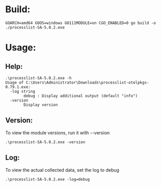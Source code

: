 # Build:
```
GOARCH=amd64 GOOS=windows GO111MODULE=on CGO_ENABLED=0 go build -o ./processlist-SA-5.0.2.exe
```

# Usage:
## Help:
```
.\processlist-SA-5.0.2.exe -h
Usage of C:\Users\Administrator\Downloads\processlist-otelpkgs-0.79.1.exe:
  -log string
        debug : Display additional output (default "info")
  -version
        Display version

```
## Version:
To view the module versions, run it with --version
```
.\processlist-SA-5.0.2.exe -version
```

## Log:
To view the actual collected data, set the log to debug
```
.\processlist-SA-5.0.2.exe -log=debug
```